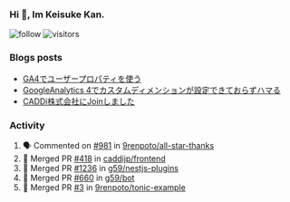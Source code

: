 ### Hi 👋, Im Keisuke Kan.

<!--
**9renpoto/9renpoto** is a ✨ _special_ ✨ repository because its `README.md` (this file) appears on your GitHub profile.

Here are some ideas to get you started:

- 🔭 I’m currently working on ...
- 🌱 I’m currently learning ...
- 👯 I’m looking to collaborate on ...
- 🤔 I’m looking for help with ...
- 💬 Ask me about ...
- 📫 How to reach me: ...
- 😄 Pronouns: ...
- ⚡ Fun fact: ...
-->

![follow](https://img.shields.io/github/followers/9renpoto?label=Follow&style=social)
![visitors](https://komarev.com/ghpvc/?username=9renpoto&label=Profile%20views&color=0e75b6&style=flat)

### Blogs posts

<!-- BLOG-POST-LIST:START -->
- [GA4でユーザープロパティを使う](https://9renpoto.dev/2021/02/21/google-analytics-4-user-properties/)
- [GoogleAnalytics 4でカスタムディメンションが設定できておらずハマる](https://9renpoto.dev/2021/02/13/google-analytics-4/)
- [CADDi株式会社にJoinしました](https://9renpoto.dev/2020/12/05/join/)
<!-- BLOG-POST-LIST:END -->

### Activity

<!--START_SECTION:activity-->
1. 🗣 Commented on [#981](https://github.com/9renpoto/all-star-thanks/issues/981) in [9renpoto/all-star-thanks](https://github.com/9renpoto/all-star-thanks)
2. 🎉 Merged PR [#418](https://github.com/caddijp/frontend/pull/418) in [caddijp/frontend](https://github.com/caddijp/frontend)
3. 🎉 Merged PR [#1236](https://github.com/g59/nestjs-plugins/pull/1236) in [g59/nestjs-plugins](https://github.com/g59/nestjs-plugins)
4. 🎉 Merged PR [#660](https://github.com/g59/bot/pull/660) in [g59/bot](https://github.com/g59/bot)
5. 🎉 Merged PR [#3](https://github.com/9renpoto/tonic-example/pull/3) in [9renpoto/tonic-example](https://github.com/9renpoto/tonic-example)
<!--END_SECTION:activity-->

<!--START_SECTION:waka-->
<!--END_SECTION:waka-->